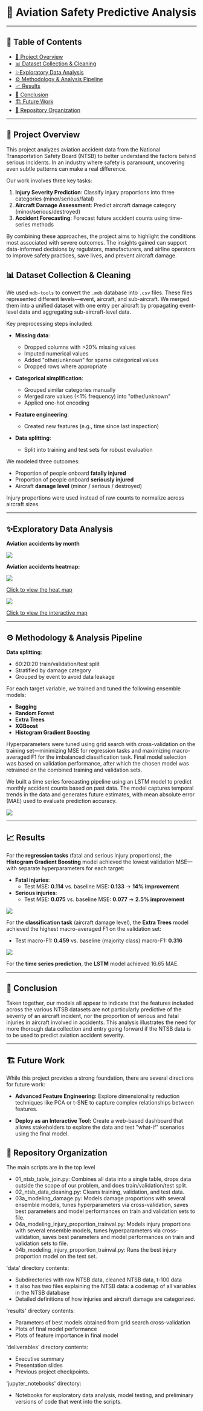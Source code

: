 


# 🎯 Aviation Safety Predictive Analysis

---

## 📜 Table of Contents
- [📖 Project Overview](#-project-overview)
- [📊 Dataset Collection \& Cleaning](#-dataset-collection--cleaning)
- [✨Exploratory Data Analysis](#exploratory-data-analysis)
- [⚙️ Methodology \& Analysis Pipeline](#️-methodology--analysis-pipeline)
- [📈 Results](#-results)
- [🚀  Conclusion](#--conclusion)
- [🏗️ Future Work](#️-future-work)
- [📌 Repository Organization](#-repository-organization)

---

## 📖 Project Overview

This project analyzes aviation accident data from the National Transportation Safety Board (NTSB) to better understand the factors behind serious incidents. In an industry where safety is paramount, uncovering even subtle patterns can make a real difference.

Our work involves three key tasks:

1. **Injury Severity Prediction**: Classify injury proportions into three categories (minor/serious/fatal)
2. **Aircraft Damage Assessment**: Predict aircraft damage category (minor/serious/destroyed)
3. **Accident Forecasting**: Forecast future accident counts using time-series methods

By combining these approaches, the project aims to highlight the conditions most associated with severe outcomes. The insights gained can support data-informed decisions by regulators, manufacturers, and airline operators to improve safety practices, save lives, and prevent aircraft damage.


## 📊 Dataset Collection & Cleaning



We used `mdb-tools` to convert the `.mdb` database into `.csv` files. These files represented different levels—event, aircraft, and sub-aircraft. We merged them into a unified dataset with one entry per aircraft by propagating event-level data and aggregating sub-aircraft-level data.

Key preprocessing steps included:

- **Missing data**:
  - Dropped columns with >20% missing values
  - Imputed numerical values
  - Added "other/unknown" for sparse categorical values
  - Dropped rows where appropriate

- **Categorical simplification**:
  - Grouped similar categories manually
  - Merged rare values (<1% frequency) into "other/unknown"
  - Applied one-hot encoding

- **Feature engineering**:
  - Created new features (e.g., time since last inspection)

- **Data splitting**:
  - Split into training and test sets for robust evaluation

We modeled three outcomes:

- Proportion of people onboard **fatally injured**
- Proportion of people onboard **seriously injured**
- Aircraft **damage level** (minor / serious / destroyed)

Injury proportions were used instead of raw counts to normalize across aircraft sizes.

---

## ✨Exploratory Data Analysis

**Aviation accidents by month**

![](img/monthly_accidents.png)

**Aviation accidents heatmap:**

![](img/heatmap.png)

[Click to view the heat map](https://raw.githack.com/TheErdosInstitute-Summer2025-Project/aviation-project/main/img/heatmap.html)




![](img/interactive_heatmap.png)

[Click to view the interactive map](https://raw.githack.com/TheErdosInstitute-Summer2025-Project/aviation-project/main/img/interactive_heatmap.html)

---

## ⚙️ Methodology & Analysis Pipeline

**Data splitting**:
  - 60:20:20 train/validation/test split
  - Stratified by damage category
  - Grouped by event to avoid data leakage

For each target variable, we trained and tuned the following ensemble models:

- **Bagging**
- **Random Forest**
- **Extra Trees**
- **XGBoost**
- **Histogram Gradient Boosting**

Hyperparameters were tuned using grid search with cross-validation on the training set—minimizing MSE for regression tasks and maximizing macro-averaged F1 for the imbalanced classification task. Final model selection was based on validation performance, after which the chosen model was retrained on the combined training and validation sets.

We built a time series forecasting pipeline using an LSTM model to predict monthly accident counts based on past data. The model captures temporal trends in the data and generates future estimates, with mean absolute error (MAE) used to evaluate prediction accuracy.

![](img/time_series_pred.png)

---



## 📈 Results


For the **regression tasks** (fatal and serious injury proportions), the **Histogram Gradient Boosting** model achieved the lowest validation MSE—with separate hyperparameters for each target:

- **Fatal injuries**:
  - Test MSE: **0.114** vs. baseline MSE: **0.133** → **14% improvement**
- **Serious injuries**:
  - Test MSE: **0.075** vs. baseline MSE: **0.077** → **2.5% improvement**

![](results/model_performance/regression_res.png)

For the **classification task** (aircraft damage level), the **Extra Trees** model achieved the highest macro-averaged F1 on the validation set:

- Test macro-F1: **0.459** vs. baseline (majority class) macro-F1: **0.316**

![](results/model_performance/classification_res.png)

For the **time series prediction**, the **LSTM** model achieved 16.65 MAE.

---

## 🚀  Conclusion

Taken together, our models all appear to indicate that the features included across the various NTSB datasets are not particularly predictive of the severity of an aircraft incident, nor the proportion of serious and fatal injuries in aircraft involved in accidents. This analysis illustrates the need for more thorough data collection and entry going forward if the NTSB data is to be used to predict aviation accident severity. 

---

## 🏗️ Future Work

While this project provides a strong foundation, there are several directions for future work:

* **Advanced Feature Engineering:** Explore dimensionality reduction techniques like PCA or t-SNE to capture complex relationships between features.

* **Deploy as an Interactive Tool:** Create a web-based dashboard that allows stakeholders to explore the data and test "what-if" scenarios using the final model.


## 📌 Repository Organization

The main scripts are in the top level 
 - 01_ntsb_table_join.py: Combines all data into a single table, drops data outside the scope of our problem, and does train/validation/test split.
 - 02_ntsb_data_cleaning.py: Cleans training, validation, and test data.
 - 03a_modeling_damage.py: Models damage proportions with several ensemble models, tunes hyperparameters via cross-validation, saves best parameters and model performances on train and validation sets to file.
 - 04a_modeling_injury_proportion_trainval.py: Models injury proportions with several ensemble models, tunes hyperparameters via cross-validation, saves best parameters and model performances on train and validation sets to file.
 - 04b_modeling_injury_proportion_trainval.py: Runs the best injury proportion model on the test set.
 
'data' directory contents:
  - Subdirectories with raw NTSB data, cleaned NTSB data, t-100 data
  - It also has two files explaining the NTSB data: a codemap of all variables in the NTSB database
  - Detailed definitions of how injuries and aircraft damage are categorized.
 
'results' directory contents:
  - Parameters of best models obtained from grid search cross-validation
  - Plots of final model performance
  - Plots of feature importance in final model
 
'deliverables' directory contents:
  - Executive summary
  - Presentation slides
  - Previous project checkpoints.
 
'jupyter_notebooks' directory:
 - Notebooks for exploratory data analysis, model testing, and preliminary versions of code that went into the scripts.
